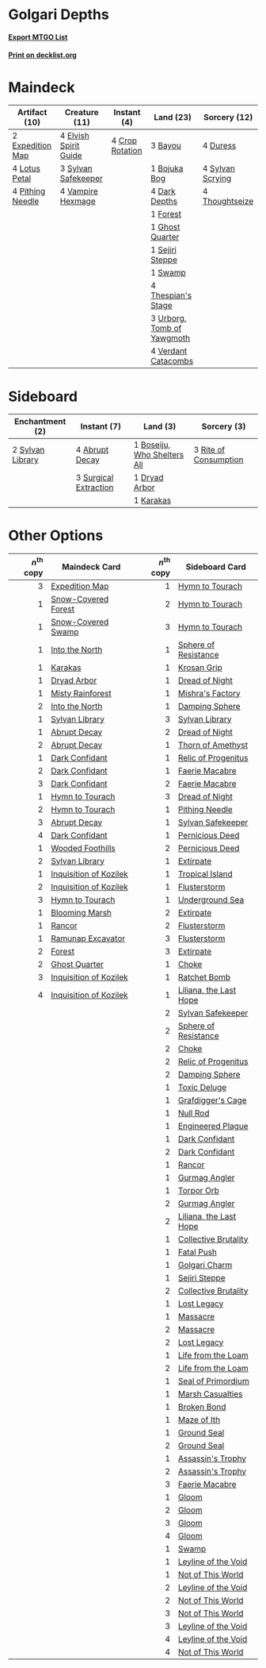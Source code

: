 # Golgari Depths

#### [Export MTGO List](../collection/Golgari%20Depths/Golgari%20Depths.txt)
#### [Print on decklist.org](http://decklist.org/?deckmain=3%09Bayou%0A1%09Bojuka%20Bog%0A4%09Crop%20Rotation%0A4%09Dark%20Depths%0A4%09Duress%0A4%09Elvish%20Spirit%20Guide%0A2%09Expedition%20Map%0A1%09Forest%0A1%09Ghost%20Quarter%0A4%09Lotus%20Petal%0A4%09Pithing%20Needle%0A1%09Sejiri%20Steppe%0A1%09Swamp%0A3%09Sylvan%20Safekeeper%0A4%09Sylvan%20Scrying%0A4%09Thespian's%20Stage%0A4%09Thoughtseize%0A3%09Urborg,%20Tomb%20of%20Yawgmoth%0A4%09Vampire%20Hexmage%0A4%09Verdant%20Catacombs&deckside=4%09Abrupt%20Decay%0A1%09Boseiju,%20Who%20Shelters%20All%0A1%09Dryad%20Arbor%0A1%09Karakas%0A3%09Rite%20of%20Consumption%0A3%09Surgical%20Extraction%0A2%09Sylvan%20Library)
# Maindeck

|                                       Artifact (10)                                       |                                         Creature (11)                                          |                                       Instant (4)                                        |                                              Land (23)                                              |                                       Sorcery (12)                                       |
|-------------------------------------------------------------------------------------------|------------------------------------------------------------------------------------------------|------------------------------------------------------------------------------------------|-----------------------------------------------------------------------------------------------------|------------------------------------------------------------------------------------------|
|2 [Expedition Map](http://gatherer.wizards.com/Pages/Card/Details.aspx?multiverseid=397742)|4 [Elvish Spirit Guide](http://gatherer.wizards.com/Pages/Card/Details.aspx?multiverseid=184542)|4 [Crop Rotation](http://gatherer.wizards.com/Pages/Card/Details.aspx?multiverseid=417430)|3 [Bayou](http://gatherer.wizards.com/Pages/Card/Details.aspx?multiverseid=382860)                   |4 [Duress](http://gatherer.wizards.com/Pages/Card/Details.aspx?multiverseid=270465)       |
|4 [Lotus Petal](http://gatherer.wizards.com/Pages/Card/Details.aspx?multiverseid=420602)   |3 [Sylvan Safekeeper](http://gatherer.wizards.com/Pages/Card/Details.aspx?multiverseid=430371)  |                                                                                          |1 [Bojuka Bog](http://gatherer.wizards.com/Pages/Card/Details.aspx?multiverseid=247536)              |4 [Sylvan Scrying](http://gatherer.wizards.com/Pages/Card/Details.aspx?multiverseid=49529)|
|4 [Pithing Needle](http://gatherer.wizards.com/Pages/Card/Details.aspx?multiverseid=425815)|4 [Vampire Hexmage](http://gatherer.wizards.com/Pages/Card/Details.aspx?multiverseid=382397)    |                                                                                          |4 [Dark Depths](http://gatherer.wizards.com/Pages/Card/Details.aspx?multiverseid=416746)             |4 [Thoughtseize](http://gatherer.wizards.com/Pages/Card/Details.aspx?multiverseid=438676) |
|                                                                                           |                                                                                                |                                                                                          |1 [Forest](http://gatherer.wizards.com/Pages/Card/Details.aspx?multiverseid=439605)                  |                                                                                          |
|                                                                                           |                                                                                                |                                                                                          |1 [Ghost Quarter](http://gatherer.wizards.com/Pages/Card/Details.aspx?multiverseid=430470)           |                                                                                          |
|                                                                                           |                                                                                                |                                                                                          |1 [Sejiri Steppe](http://gatherer.wizards.com/Pages/Card/Details.aspx?multiverseid=243453)           |                                                                                          |
|                                                                                           |                                                                                                |                                                                                          |1 [Swamp](http://gatherer.wizards.com/Pages/Card/Details.aspx?multiverseid=439603)                   |                                                                                          |
|                                                                                           |                                                                                                |                                                                                          |4 [Thespian's Stage](http://gatherer.wizards.com/Pages/Card/Details.aspx?multiverseid=366353)        |                                                                                          |
|                                                                                           |                                                                                                |                                                                                          |3 [Urborg, Tomb of Yawgmoth](http://gatherer.wizards.com/Pages/Card/Details.aspx?multiverseid=287330)|                                                                                          |
|                                                                                           |                                                                                                |                                                                                          |4 [Verdant Catacombs](http://gatherer.wizards.com/Pages/Card/Details.aspx?multiverseid=426074)       |                                                                                          |


# Sideboard

|                                      Enchantment (2)                                      |                                          Instant (7)                                           |                                               Land (3)                                               |                                          Sorcery (3)                                           |
|-------------------------------------------------------------------------------------------|------------------------------------------------------------------------------------------------|------------------------------------------------------------------------------------------------------|------------------------------------------------------------------------------------------------|
|2 [Sylvan Library](http://gatherer.wizards.com/Pages/Card/Details.aspx?multiverseid=383120)|4 [Abrupt Decay](http://gatherer.wizards.com/Pages/Card/Details.aspx?multiverseid=425971)       |1 [Boseiju, Who Shelters All](http://gatherer.wizards.com/Pages/Card/Details.aspx?multiverseid=291507)|3 [Rite of Consumption](http://gatherer.wizards.com/Pages/Card/Details.aspx?multiverseid=159400)|
|                                                                                           |3 [Surgical Extraction](http://gatherer.wizards.com/Pages/Card/Details.aspx?multiverseid=397706)|1 [Dryad Arbor](http://gatherer.wizards.com/Pages/Card/Details.aspx?multiverseid=282542)              |                                                                                                |
|                                                                                           |                                                                                                |1 [Karakas](http://gatherer.wizards.com/Pages/Card/Details.aspx?multiverseid=201198)                  |                                                                                                |


# Other Options

|*n*<sup>th</sup> copy|                                          Maindeck Card                                          |*n*<sup>th</sup> copy|                                         Sideboard Card                                          |
|--------------------:|-------------------------------------------------------------------------------------------------|--------------------:|-------------------------------------------------------------------------------------------------|
|                    3|[Expedition Map](http://gatherer.wizards.com/Pages/Card/Details.aspx?multiverseid=397742)        |                    1|[Hymn to Tourach](http://gatherer.wizards.com/Pages/Card/Details.aspx?multiverseid=382976)       |
|                    1|[Snow-Covered Forest](http://gatherer.wizards.com/Pages/Card/Details.aspx?multiverseid=184812)   |                    2|[Hymn to Tourach](http://gatherer.wizards.com/Pages/Card/Details.aspx?multiverseid=382976)       |
|                    1|[Snow-Covered Swamp](http://gatherer.wizards.com/Pages/Card/Details.aspx?multiverseid=184816)    |                    3|[Hymn to Tourach](http://gatherer.wizards.com/Pages/Card/Details.aspx?multiverseid=382976)       |
|                    1|[Into the North](http://gatherer.wizards.com/Pages/Card/Details.aspx?multiverseid=121199)        |                    1|[Sphere of Resistance](http://gatherer.wizards.com/Pages/Card/Details.aspx?multiverseid=383106)  |
|                    1|[Karakas](http://gatherer.wizards.com/Pages/Card/Details.aspx?multiverseid=201198)               |                    1|[Krosan Grip](http://gatherer.wizards.com/Pages/Card/Details.aspx?multiverseid=370557)           |
|                    1|[Dryad Arbor](http://gatherer.wizards.com/Pages/Card/Details.aspx?multiverseid=282542)           |                    1|[Dread of Night](http://gatherer.wizards.com/Pages/Card/Details.aspx?multiverseid=4658)          |
|                    1|[Misty Rainforest](http://gatherer.wizards.com/Pages/Card/Details.aspx?multiverseid=426065)      |                    1|[Mishra's Factory](http://gatherer.wizards.com/Pages/Card/Details.aspx?multiverseid=159114)      |
|                    2|[Into the North](http://gatherer.wizards.com/Pages/Card/Details.aspx?multiverseid=121199)        |                    1|[Damping Sphere](http://gatherer.wizards.com/Pages/Card/Details.aspx?multiverseid=443101)        |
|                    1|[Sylvan Library](http://gatherer.wizards.com/Pages/Card/Details.aspx?multiverseid=383120)        |                    3|[Sylvan Library](http://gatherer.wizards.com/Pages/Card/Details.aspx?multiverseid=383120)        |
|                    1|[Abrupt Decay](http://gatherer.wizards.com/Pages/Card/Details.aspx?multiverseid=425971)          |                    2|[Dread of Night](http://gatherer.wizards.com/Pages/Card/Details.aspx?multiverseid=4658)          |
|                    2|[Abrupt Decay](http://gatherer.wizards.com/Pages/Card/Details.aspx?multiverseid=425971)          |                    1|[Thorn of Amethyst](http://gatherer.wizards.com/Pages/Card/Details.aspx?multiverseid=140166)     |
|                    1|[Dark Confidant](http://gatherer.wizards.com/Pages/Card/Details.aspx?multiverseid=370413)        |                    1|[Relic of Progenitus](http://gatherer.wizards.com/Pages/Card/Details.aspx?multiverseid=205326)   |
|                    2|[Dark Confidant](http://gatherer.wizards.com/Pages/Card/Details.aspx?multiverseid=370413)        |                    1|[Faerie Macabre](http://gatherer.wizards.com/Pages/Card/Details.aspx?multiverseid=370410)        |
|                    3|[Dark Confidant](http://gatherer.wizards.com/Pages/Card/Details.aspx?multiverseid=370413)        |                    2|[Faerie Macabre](http://gatherer.wizards.com/Pages/Card/Details.aspx?multiverseid=370410)        |
|                    1|[Hymn to Tourach](http://gatherer.wizards.com/Pages/Card/Details.aspx?multiverseid=382976)       |                    3|[Dread of Night](http://gatherer.wizards.com/Pages/Card/Details.aspx?multiverseid=4658)          |
|                    2|[Hymn to Tourach](http://gatherer.wizards.com/Pages/Card/Details.aspx?multiverseid=382976)       |                    1|[Pithing Needle](http://gatherer.wizards.com/Pages/Card/Details.aspx?multiverseid=425815)        |
|                    3|[Abrupt Decay](http://gatherer.wizards.com/Pages/Card/Details.aspx?multiverseid=425971)          |                    1|[Sylvan Safekeeper](http://gatherer.wizards.com/Pages/Card/Details.aspx?multiverseid=430371)     |
|                    4|[Dark Confidant](http://gatherer.wizards.com/Pages/Card/Details.aspx?multiverseid=370413)        |                    1|[Pernicious Deed](http://gatherer.wizards.com/Pages/Card/Details.aspx?multiverseid=442201)       |
|                    1|[Wooded Foothills](http://gatherer.wizards.com/Pages/Card/Details.aspx?multiverseid=405116)      |                    2|[Pernicious Deed](http://gatherer.wizards.com/Pages/Card/Details.aspx?multiverseid=442201)       |
|                    2|[Sylvan Library](http://gatherer.wizards.com/Pages/Card/Details.aspx?multiverseid=383120)        |                    1|[Extirpate](http://gatherer.wizards.com/Pages/Card/Details.aspx?multiverseid=370384)             |
|                    1|[Inquisition of Kozilek](http://gatherer.wizards.com/Pages/Card/Details.aspx?multiverseid=425900)|                    1|[Tropical Island](http://gatherer.wizards.com/Pages/Card/Details.aspx?multiverseid=383138)       |
|                    2|[Inquisition of Kozilek](http://gatherer.wizards.com/Pages/Card/Details.aspx?multiverseid=425900)|                    1|[Flusterstorm](http://gatherer.wizards.com/Pages/Card/Details.aspx?multiverseid=382942)          |
|                    3|[Hymn to Tourach](http://gatherer.wizards.com/Pages/Card/Details.aspx?multiverseid=382976)       |                    1|[Underground Sea](http://gatherer.wizards.com/Pages/Card/Details.aspx?multiverseid=383142)       |
|                    1|[Blooming Marsh](http://gatherer.wizards.com/Pages/Card/Details.aspx?multiverseid=417816)        |                    2|[Extirpate](http://gatherer.wizards.com/Pages/Card/Details.aspx?multiverseid=370384)             |
|                    1|[Rancor](http://gatherer.wizards.com/Pages/Card/Details.aspx?multiverseid=423501)                |                    2|[Flusterstorm](http://gatherer.wizards.com/Pages/Card/Details.aspx?multiverseid=382942)          |
|                    1|[Ramunap Excavator](http://gatherer.wizards.com/Pages/Card/Details.aspx?multiverseid=430818)     |                    3|[Flusterstorm](http://gatherer.wizards.com/Pages/Card/Details.aspx?multiverseid=382942)          |
|                    2|[Forest](http://gatherer.wizards.com/Pages/Card/Details.aspx?multiverseid=439605)                |                    3|[Extirpate](http://gatherer.wizards.com/Pages/Card/Details.aspx?multiverseid=370384)             |
|                    2|[Ghost Quarter](http://gatherer.wizards.com/Pages/Card/Details.aspx?multiverseid=430470)         |                    1|[Choke](http://gatherer.wizards.com/Pages/Card/Details.aspx?multiverseid=430685)                 |
|                    3|[Inquisition of Kozilek](http://gatherer.wizards.com/Pages/Card/Details.aspx?multiverseid=425900)|                    1|[Ratchet Bomb](http://gatherer.wizards.com/Pages/Card/Details.aspx?multiverseid=205482)          |
|                    4|[Inquisition of Kozilek](http://gatherer.wizards.com/Pages/Card/Details.aspx?multiverseid=425900)|                    1|[Liliana, the Last Hope](http://gatherer.wizards.com/Pages/Card/Details.aspx?multiverseid=414388)|
|                     |                                                                                                 |                    2|[Sylvan Safekeeper](http://gatherer.wizards.com/Pages/Card/Details.aspx?multiverseid=430371)     |
|                     |                                                                                                 |                    2|[Sphere of Resistance](http://gatherer.wizards.com/Pages/Card/Details.aspx?multiverseid=383106)  |
|                     |                                                                                                 |                    2|[Choke](http://gatherer.wizards.com/Pages/Card/Details.aspx?multiverseid=430685)                 |
|                     |                                                                                                 |                    2|[Relic of Progenitus](http://gatherer.wizards.com/Pages/Card/Details.aspx?multiverseid=205326)   |
|                     |                                                                                                 |                    2|[Damping Sphere](http://gatherer.wizards.com/Pages/Card/Details.aspx?multiverseid=443101)        |
|                     |                                                                                                 |                    1|[Toxic Deluge](http://gatherer.wizards.com/Pages/Card/Details.aspx?multiverseid=413650)          |
|                     |                                                                                                 |                    1|[Grafdigger's Cage](http://gatherer.wizards.com/Pages/Card/Details.aspx?multiverseid=426046)     |
|                     |                                                                                                 |                    1|[Null Rod](http://gatherer.wizards.com/Pages/Card/Details.aspx?multiverseid=383034)              |
|                     |                                                                                                 |                    1|[Engineered Plague](http://gatherer.wizards.com/Pages/Card/Details.aspx?multiverseid=12944)      |
|                     |                                                                                                 |                    1|[Dark Confidant](http://gatherer.wizards.com/Pages/Card/Details.aspx?multiverseid=370413)        |
|                     |                                                                                                 |                    2|[Dark Confidant](http://gatherer.wizards.com/Pages/Card/Details.aspx?multiverseid=370413)        |
|                     |                                                                                                 |                    1|[Rancor](http://gatherer.wizards.com/Pages/Card/Details.aspx?multiverseid=423501)                |
|                     |                                                                                                 |                    1|[Gurmag Angler](http://gatherer.wizards.com/Pages/Card/Details.aspx?multiverseid=391850)         |
|                     |                                                                                                 |                    1|[Torpor Orb](http://gatherer.wizards.com/Pages/Card/Details.aspx?multiverseid=233069)            |
|                     |                                                                                                 |                    2|[Gurmag Angler](http://gatherer.wizards.com/Pages/Card/Details.aspx?multiverseid=391850)         |
|                     |                                                                                                 |                    2|[Liliana, the Last Hope](http://gatherer.wizards.com/Pages/Card/Details.aspx?multiverseid=414388)|
|                     |                                                                                                 |                    1|[Collective Brutality](http://gatherer.wizards.com/Pages/Card/Details.aspx?multiverseid=414380)  |
|                     |                                                                                                 |                    1|[Fatal Push](http://gatherer.wizards.com/Pages/Card/Details.aspx?multiverseid=423724)            |
|                     |                                                                                                 |                    1|[Golgari Charm](http://gatherer.wizards.com/Pages/Card/Details.aspx?multiverseid=430396)         |
|                     |                                                                                                 |                    1|[Sejiri Steppe](http://gatherer.wizards.com/Pages/Card/Details.aspx?multiverseid=243453)         |
|                     |                                                                                                 |                    2|[Collective Brutality](http://gatherer.wizards.com/Pages/Card/Details.aspx?multiverseid=414380)  |
|                     |                                                                                                 |                    1|[Lost Legacy](http://gatherer.wizards.com/Pages/Card/Details.aspx?multiverseid=417661)           |
|                     |                                                                                                 |                    1|[Massacre](http://gatherer.wizards.com/Pages/Card/Details.aspx?multiverseid=21324)               |
|                     |                                                                                                 |                    2|[Massacre](http://gatherer.wizards.com/Pages/Card/Details.aspx?multiverseid=21324)               |
|                     |                                                                                                 |                    2|[Lost Legacy](http://gatherer.wizards.com/Pages/Card/Details.aspx?multiverseid=417661)           |
|                     |                                                                                                 |                    1|[Life from the Loam](http://gatherer.wizards.com/Pages/Card/Details.aspx?multiverseid=370398)    |
|                     |                                                                                                 |                    2|[Life from the Loam](http://gatherer.wizards.com/Pages/Card/Details.aspx?multiverseid=370398)    |
|                     |                                                                                                 |                    1|[Seal of Primordium](http://gatherer.wizards.com/Pages/Card/Details.aspx?multiverseid=425960)    |
|                     |                                                                                                 |                    1|[Marsh Casualties](http://gatherer.wizards.com/Pages/Card/Details.aspx?multiverseid=401696)      |
|                     |                                                                                                 |                    1|[Broken Bond](http://gatherer.wizards.com/Pages/Card/Details.aspx?multiverseid=443045)           |
|                     |                                                                                                 |                    1|[Maze of Ith](http://gatherer.wizards.com/Pages/Card/Details.aspx?multiverseid=201263)           |
|                     |                                                                                                 |                    1|[Ground Seal](http://gatherer.wizards.com/Pages/Card/Details.aspx?multiverseid=451104)           |
|                     |                                                                                                 |                    2|[Ground Seal](http://gatherer.wizards.com/Pages/Card/Details.aspx?multiverseid=451104)           |
|                     |                                                                                                 |                    1|[Assassin's Trophy](http://gatherer.wizards.com/Pages/Card/Details.aspx?multiverseid=452902)     |
|                     |                                                                                                 |                    2|[Assassin's Trophy](http://gatherer.wizards.com/Pages/Card/Details.aspx?multiverseid=452902)     |
|                     |                                                                                                 |                    3|[Faerie Macabre](http://gatherer.wizards.com/Pages/Card/Details.aspx?multiverseid=370410)        |
|                     |                                                                                                 |                    1|[Gloom](http://gatherer.wizards.com/Pages/Card/Details.aspx?multiverseid=202516)                 |
|                     |                                                                                                 |                    2|[Gloom](http://gatherer.wizards.com/Pages/Card/Details.aspx?multiverseid=202516)                 |
|                     |                                                                                                 |                    3|[Gloom](http://gatherer.wizards.com/Pages/Card/Details.aspx?multiverseid=202516)                 |
|                     |                                                                                                 |                    4|[Gloom](http://gatherer.wizards.com/Pages/Card/Details.aspx?multiverseid=202516)                 |
|                     |                                                                                                 |                    1|[Swamp](http://gatherer.wizards.com/Pages/Card/Details.aspx?multiverseid=439603)                 |
|                     |                                                                                                 |                    1|[Leyline of the Void](http://gatherer.wizards.com/Pages/Card/Details.aspx?multiverseid=205013)   |
|                     |                                                                                                 |                    1|[Not of This World](http://gatherer.wizards.com/Pages/Card/Details.aspx?multiverseid=198296)     |
|                     |                                                                                                 |                    2|[Leyline of the Void](http://gatherer.wizards.com/Pages/Card/Details.aspx?multiverseid=205013)   |
|                     |                                                                                                 |                    2|[Not of This World](http://gatherer.wizards.com/Pages/Card/Details.aspx?multiverseid=198296)     |
|                     |                                                                                                 |                    3|[Not of This World](http://gatherer.wizards.com/Pages/Card/Details.aspx?multiverseid=198296)     |
|                     |                                                                                                 |                    3|[Leyline of the Void](http://gatherer.wizards.com/Pages/Card/Details.aspx?multiverseid=205013)   |
|                     |                                                                                                 |                    4|[Leyline of the Void](http://gatherer.wizards.com/Pages/Card/Details.aspx?multiverseid=205013)   |
|                     |                                                                                                 |                    4|[Not of This World](http://gatherer.wizards.com/Pages/Card/Details.aspx?multiverseid=198296)     |

